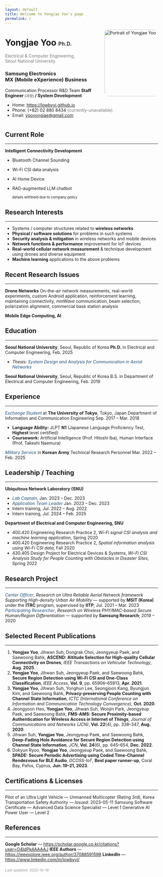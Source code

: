 ```yaml
---
layout: default
title: Welcome to Yongjae Yoo's page
permalink: /
---
```


<img
  src="{{ '/assets/images/yj-portrait.jpg' | relative_url }}"
  alt="Portrait of Yongjae Yoo"
  style="float:right;width:220px;max-width:35%;height:auto;border-radius:12px;margin:0 0 1rem 1rem;object-fit:cover;aspect-ratio:2/3"
  width="1120" height="1680"
  loading="lazy" decoding="async" fetchpriority="low"
/>

# Yongjae Yoo <span style="font-size:.6em; font-weight:600; letter-spacing:.02em;">Ph.D.</span>
<span style="color:#777;">Electrical &amp; Computer Engineering,<br>Seoul National University</span>

### Samsung Electronics <br> MX (Mobile eXperience) Business
Communication Processor R&amp;D Team
**Staff Engineer <span style="font-size:.85em;color:#777;">(과장)</span> / System Development**

- Home: <https://lowbyyj.github.io>
- Phone: (+82) 02 880 8434 <span style="color:#777;">(currently-unavailable)</span>
- Email: <yooyongjae@gmail.com>

<div style="clear:both"></div>



## Current Role
---
**Intelligent Connectivity Development**

- Bluetooth Channel Sounding
- Wi-Fi CSI data analysis
- AI Home Device
- RAG-augmented LLM chatbot

  <sub>details withheld due to company policy</sub>



## Research Interests
---
- Systems / computer structures related to **wireless networks**
- **Physical / software solutions** for problems in such systems
- **Security analysis &amp; mitigation** in wireless networks and mobile devices
- **Network functions &amp; performance** improvement for IoT devices
- **Real-world cellular network measurement** &amp; technique development using drones and diverse equipment
- **Machine learning** applications to the above problems



## Recent Research Issues
---
**Drone Networks**
On-the-air network measurements, real-world experiments, custom Android application, reinforcement learning, maintaining connectivity, *mmWave* communication, beam selection, polarization alignment, commercial base station analysis

**Mobile Edge Computing, AI**



## Education
---
**Seoul National University**, Seoul, Republic of Korea
**Ph.D.** in Electrical and Computer Engineering, Feb. 2025
- *Thesis:* <span style="color:#1f4e79; font-style:italic;">System Design and Analysis for Communication in Aerial Networks</span>

**Seoul National University**, Seoul, Republic of Korea
B.S. in Department of Electrical and Computer Engineering, Feb. 2019



## Experience
---
<span style="color:#1f4e79; font-style:italic;">Exchange Student</span> at **The University of Tokyo**, Tokyo, Japan
Department of Information and Communication Engineering
Sep. 2017 – Mar. 2018
- **Language Ability:** JLPT **N1** (Japanese Language Proficiency Test, **Highest** level certified)
- **Coursework:** Artificial Intelligence (Prof. Hitoshi Iba), Human Interface (Prof. Takeshi Naemura)

<span style="color:#1f4e79; font-style:italic;">Military Service</span> in **Korean Army**
Technical Research Personnel
Mar. 2022 – Feb. 2025



## Leadership / Teaching
---
**Ubiquitous Network Laboratory (SNU)**
- <span style="color:#1f4e79; font-style:italic;">Lab Captain</span>, Jan. 2023 – Dec. 2023
- <span style="color:#1f4e79; font-style:italic;">Application Team Leader</span> Jan. 2023 – Dec. 2023
- Intern training, Jul. 2022 – Aug. 2022
- Intern training, Jul. 2024 – Feb. 2025

**Department of Electrical and Computer Engineering, SNU**
- 400.420 Engineering Research Practice 2, *Wi-Fi signal CSI analysis and machine learning application*, Spring 2020
- 400.420 Engineering Research Practice 2, *Spatial information analysis using Wi-Fi CSI data*, Fall 2020
- 430.405 Design Project for Electrical Devices & Systems, *Wi-Fi CSI Analysis Study for People Counting with Obstacles in Disaster Sites*, Spring 2022




## Research Project
---
<span style="color:#1f4e79; font-style:italic;">Center Officer</span>, *Research on Ultra Reliable Aerial Network framework Supporting High-density Urban Air Mobility* — supported by **MSIT (Korea)** under the **ITRC** program, supervised by **IITP**; Jul. 2021 – Mar. 2023
<span style="color:#1f4e79; font-style:italic;">Participating Researcher</span>, *Research on Wireless PHY/MAC-based Secure Human/Region Differentiation* — supported by **Samsung Research**; 2019 – 2020



## Selected Recent Publications
---
1. **Yongjae Yoo**, Jihwan Suh, Dongrak Choi, Jeongyeup Paek, and Saewoong Bahk, **ASCEND: Altitude Selection for High-quality Cellular Connectivity on Drones**, *IEEE Transactions on Vehicular Technology*, **Aug. 2025**.
2. **Yongjae Yoo**, Jihwan Suh, Jeongyeup Paek, and Saewoong Bahk, **Secure Region Detection using Wi-Fi CSI and One-Class Classification**, *IEEE Access*, **Vol. 9**, pp. 65906–65913, **Apr. 2021**.
3. **Yongjae Yoo**, Jihwan Suh, Yonghun Lee, Seongjoon Kang, Byungjun Kim, and Saewoong Bahk, **Privacy-preserving People Counting with Channel State Information**, *ICTC (International Conference on Information and Communication Technology Convergence)*, **Oct. 2020**.
4. Jeongyoon Heo, **Yongjae Yoo**, Jihwan Suh, Woojin Park, Jeongyeup Paek, and Saewoong Bahk, **FMS-AMS: Secure Proximity-based Authentication for Wireless Access in Internet of Things**, *Journal of Communications and Networks (JCN)*, **Vol. 22**(4), pp. 338–347, **Aug. 2020**.
5. Jihwan Suh, **Yongjae Yoo**, Jeongyeup Paek, and Saewoong Bahk, **Deep-Fading Hole Avoidance for Secure Region Detection using Channel State Information**, *JCN*, **Vol. 24**(6), pp. 645–654, **Dec. 2022**.
6. Dokyun Ryoo, **Yongjae Yoo**, Jeongyeup Paek, and Saewoong Bahk, **SPADE: Secure Periodic Advertising using Coded Time-Channel Rendezvous for BLE Audio**, *DCOSS-IoT*, **Best paper runner-up**, Coral Bay, Pafos, Cyprus, **Jun. 19–21, 2023**.



## Certifications &amp; Licenses
---
Pilot of an Ultra Light Vehicle — Unmanned Multicopter (Rating 3rd), Korea Transportation Safety Authority — *Issued:* 2023-05-11
Samsung Software Certificate — Advanced
Data Science Specialist — Level 1
Generative AI Power User — Level 2



## References
---
**Google Scholar** — <https://scholar.google.co.kr/citations?user=O4IdPk4AAAAJ>
**IEEE Authors** — <https://ieeexplore.ieee.org/author/37088591598>
**LinkedIn** — <https://www.linkedin.com/in/lowbyyj/>

<div style="margin-top:1.2rem; font-size:.85em; color:#999;">Last updated: 2025-10-16</div>
